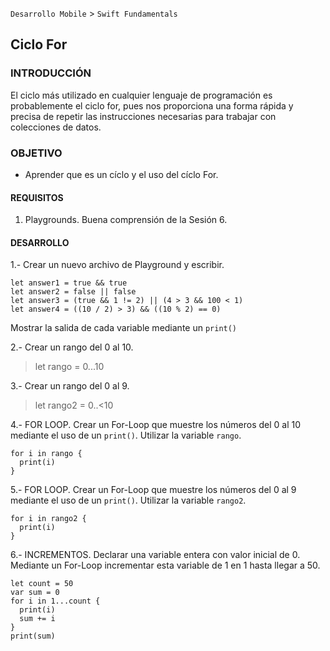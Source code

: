 
`Desarrollo Mobile` > `Swift Fundamentals`


## Ciclo For

### INTRODUCCIÓN

El ciclo más utilizado en cualquier lenguaje de programación es probablemente el ciclo for, pues nos proporciona una forma rápida y precisa de repetir las instrucciones necesarias para trabajar con colecciones de datos.

### OBJETIVO

- Aprender que es un cíclo y el uso del cíclo For.

#### REQUISITOS

1. Playgrounds. Buena comprensión de la Sesión 6.

#### DESARROLLO

1.- Crear un nuevo archivo de Playground y escribir.

```
let answer1 = true && true
let answer2 = false || false
let answer3 = (true && 1 != 2) || (4 > 3 && 100 < 1)
let answer4 = ((10 / 2) > 3) && ((10 % 2) == 0)
```

Mostrar la salida de cada variable mediante un `print()`

2.- Crear un rango del 0 al 10.

> let rango = 0...10

3.- Crear un rango del 0 al 9.

> let rango2 = 0..<10

4.- FOR LOOP.
Crear un For-Loop que muestre los números del 0 al 10 mediante el uso de un `print()`. Utilizar la variable `rango`.

```
for i in rango {
  print(i)
}
```

5.- FOR LOOP.
Crear un For-Loop que muestre los números del 0 al 9 mediante el uso de un `print()`. Utilizar la variable `rango2`.

```
for i in rango2 {
  print(i)
}
```

6.- INCREMENTOS. Declarar una variable entera con valor inicial de 0. Mediante un For-Loop incrementar esta variable de 1 en 1 hasta llegar a 50.

```
let count = 50
var sum = 0
for i in 1...count {
  print(i)
  sum += i
}
print(sum)
```









